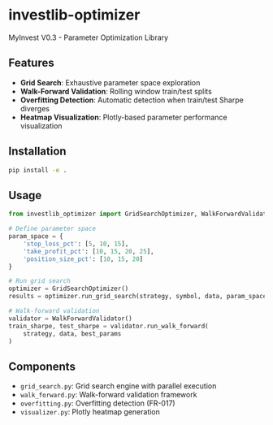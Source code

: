 # investlib-optimizer

MyInvest V0.3 - Parameter Optimization Library

## Features

- **Grid Search**: Exhaustive parameter space exploration
- **Walk-Forward Validation**: Rolling window train/test splits
- **Overfitting Detection**: Automatic detection when train/test Sharpe diverges
- **Heatmap Visualization**: Plotly-based parameter performance visualization

## Installation

```bash
pip install -e .
```

## Usage

```python
from investlib_optimizer import GridSearchOptimizer, WalkForwardValidator

# Define parameter space
param_space = {
    'stop_loss_pct': [5, 10, 15],
    'take_profit_pct': [10, 15, 20, 25],
    'position_size_pct': [10, 15, 20]
}

# Run grid search
optimizer = GridSearchOptimizer()
results = optimizer.run_grid_search(strategy, symbol, data, param_space)

# Walk-forward validation
validator = WalkForwardValidator()
train_sharpe, test_sharpe = validator.run_walk_forward(
    strategy, data, best_params
)
```

## Components

- `grid_search.py`: Grid search engine with parallel execution
- `walk_forward.py`: Walk-forward validation framework
- `overfitting.py`: Overfitting detection (FR-017)
- `visualizer.py`: Plotly heatmap generation
